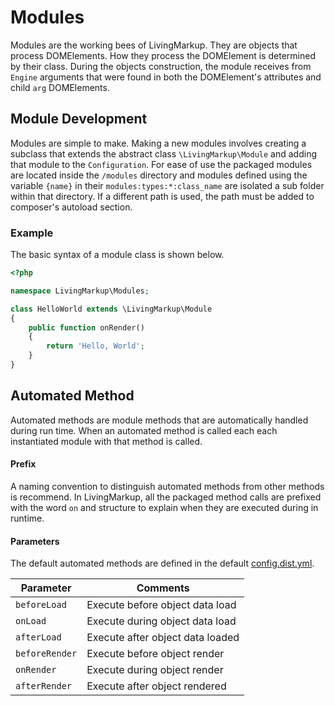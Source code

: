 # Modules
Modules are the working bees of LivingMarkup. They are objects that process DOMElements. How they process the DOMElement is determined by their class. During the objects construction, the module receives from `Engine` arguments that were found in both the DOMElement's attributes and child `arg` DOMElements. 

## Module Development
Modules are simple to make. Making a new modules involves creating a subclass that extends the abstract class `\LivingMarkup\Module` and adding that module to the `Configuration`. For ease of use the packaged modules are located inside the `/modules` directory and modules defined using the variable `{name}` in their  `modules:types:*:class_name` are isolated a sub folder within that directory. If a different path is used, the path must be added to composer's autoload section. 

### Example
The basic syntax of a module class is shown below.
```php
<?php

namespace LivingMarkup\Modules;

class HelloWorld extends \LivingMarkup\Module
{
    public function onRender()
    {
        return 'Hello, World';
    }
}
```

## Automated Method
Automated methods are module methods that are automatically handled during run time. When an automated method is called each each instantiated module with that method is called.

#### Prefix
A naming convention to distinguish automated methods from other methods is recommend. In LivingMarkup, all the packaged method calls are prefixed with the word `on` and structure to explain when they are executed during in runtime.

#### Parameters
The default automated methods are defined in the default [config.dist.yml](configuration.md).

| Parameter | Comments |
|---- |---- |
| `beforeLoad` | Execute before object data load |
| `onLoad` | Execute during object data load |
| `afterLoad` | Execute after object data loaded  |
| `beforeRender` | Execute before object render |
| `onRender` | Execute during object render |
| `afterRender` | Execute after object rendered |
